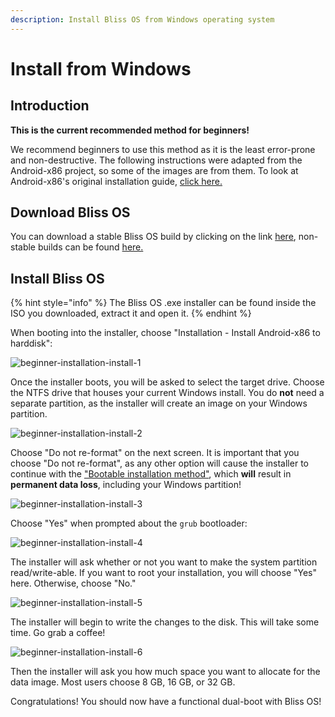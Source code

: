 ```yaml
---
description: Install Bliss OS from Windows operating system
---
```


# Install from Windows

## Introduction

**This is the current recommended method for beginners!**

We recommend beginners to use this method as it is the least error-prone and non-destructive. The following instructions were adapted from the Android-x86 project, so some of the images are from them. To look at Android-x86's original installation guide, [click here.](https://www.android-x86.org/installhowto.html)

## Download Bliss OS

You can download a stable Bliss OS build by clicking on the link [here](https://sourceforge.net/projects/blissos-x86/), non-stable builds can be found [here.](https://sourceforge.net/projects/blissos-x86/)

## Install Bliss OS

{% hint style="info" %}
The Bliss OS .exe installer can be found inside the ISO you downloaded, extract it and open it.
{% endhint %}

When booting into the installer, choose "Installation - Install Android-x86 to harddisk":

![beginner-installation-install-1](https://i.imgur.com/gEnnGFp.png)

Once the installer boots, you will be asked to select the target drive. Choose the NTFS drive that houses your current Windows install. You do **not** need a separate partition, as the installer will create an image on your Windows partition.

![beginner-installation-install-2](https://i.imgur.com/fpMo5GS.png)

Choose "Do not re-format" on the next screen. It is important that you choose "Do not re-format", as any other option will cause the installer to continue with the ["Bootable installation method"](install-from-windows.md#bootable-installation-method-mbruefiesp-3264-bit), which **will** result in **permanent data loss**, including your Windows partition!

![beginner-installation-install-3](https://i.imgur.com/QSDt8ia.png)

Choose "Yes" when prompted about the `grub` bootloader:

![beginner-installation-install-4](https://i.imgur.com/PfmjHHi.png)

The installer will ask whether or not you want to make the system partition read/write-able. If you want to root your installation, you will choose "Yes" here. Otherwise, choose "No."

![beginner-installation-install-5](https://i.imgur.com/SXEeevy.png)

The installer will begin to write the changes to the disk. This will take some time. Go grab a coffee!

![beginner-installation-install-6](https://i.imgur.com/iQ4tEAD.png)

Then the installer will ask you how much space you want to allocate for the data image. Most users choose 8 GB, 16 GB, or 32 GB.

Congratulations! You should now have a functional dual-boot with Bliss OS!

